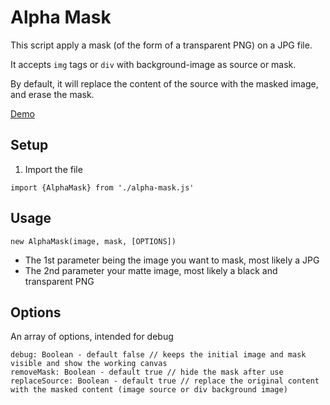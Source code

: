 # Alpha Mask

This script apply a mask (of the form of a transparent PNG) on a JPG file.

It accepts `img` tags or `div` with background-image as source or mask.

By default, it will replace the content of the source with the masked image, and erase the mask.

[Demo](https://bannerboy.github.io/alpha-mask/)

## Setup

1. Import the file

`import {AlphaMask} from './alpha-mask.js'`

## Usage

`new AlphaMask(image, mask, [OPTIONS])`

- The 1st parameter being the image you want to mask, most likely a JPG
- The 2nd parameter your matte image, most likely a black and transparent PNG

## Options

An array of options, intended for debug

```
debug: Boolean - default false // keeps the initial image and mask visible and show the working canvas
removeMask: Boolean - default true // hide the mask after use
replaceSource: Boolean - default true // replace the original content with the masked content (image source or div background image)
```
